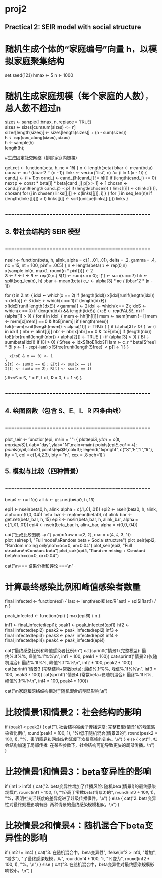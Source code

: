 # proj2
## Practical 2: SEIR model with social structure
# 随机生成个体的“家庭编号”向量 h，以模拟家庭聚集结构
set.seed(123)
hmax <- 5
n <- 1000
# 随机生成家庭规模（每个家庭的人数），总人数不超过n
sizes <- sample(1:hmax, n, replace = TRUE)          
sizes <- sizes[cumsum(sizes) <= n]                  
sizes[length(sizes)] <- sizes[length(sizes)] + (n - sum(sizes))  
h <- rep(seq_along(sizes), sizes)                   
h <- sample(h)                                      
length(h);

#生成固定社交网络（排除家庭内链接）

get.net <- function(beta, h, nc = 15) {
  n <- length(beta)
  bbar <- mean(beta)
  const <- nc / (bbar^2 * (n - 1))
  links <- vector("list", n)
  for (i in 1:(n - 1)) {
    cand_j <- (i + 1):n
    cand_j <- cand_j[h[cand_j] != h[i]]
    if (length(cand_j) == 0) next
    p <- const * beta[i] * beta[cand_j]
    p[p > 1] <- 1
    chosen <- cand_j[runif(length(cand_j)) < p]
    if (length(chosen)) {
      links[[i]] <- c(links[[i]], chosen)
      for (j in chosen) links[[j]] <- c(links[[j]], i)
    }
  }
  for (i in seq_len(n)) if (length(links[[i]]) > 1) links[[i]] <- sort(unique(links[[i]]))
  links
}

## -------------------------------------------------
## 3. 带社会结构的 SEIR 模型
## -------------------------------------------------
nseir <- function(beta, h, alink,
                  alpha = c(.1, .01, .01),
                  delta = .2, gamma = .4, nc = 15,
                  nt = 100, pinf = .005) {
  n <- length(beta)
  x <- rep(0,n)
  x[sample.int(n, max(1, round(n * pinf)))] <- 2  
  S <- E <- I <- R <- rep(0,nt)
  S[1] <- sum(x == 0); I[1] <- sum(x == 2)
  hh <- split(seq_len(n), h)
  bbar <- mean(beta)
  c_r <- alpha[3] * nc / (bbar^2 * (n - 1))
  
  for (t in 2:nt) {
    idxI <- which(x == 2)
    if (length(idxI)) x[idxI[runif(length(idxI)) < delta]] <- 3
    idxE <- which(x == 1)
    if (length(idxE)) x[idxE[runif(length(idxE)) < gamma]] <- 2
    idxI <- which(x == 2); idxS <- which(x == 0)
    if (length(idxI) && length(idxS)) {
      toE <- rep(FALSE, n)
      if (alpha[1] > 0) {
        for (i in idxI) {
          mem <- hh[[h[i]]]
          mem <- mem[mem != i]
          mem <- mem[x[mem] == 0 & !toE[mem]]
          if (length(mem))
            toE[mem[runif(length(mem)) < alpha[1]]] <- TRUE
        }
      }
      if (alpha[2] > 0) {
        for (i in idxI) {
          nbr <- alink[[i]]
          nbr <- nbr[x[nbr] == 0 & !toE[nbr]]
          if (length(nbr))
            toE[nbr[runif(length(nbr)) < alpha[2]]] <- TRUE
        }
      }
      if (alpha[3] > 0) {
        BI <- sum(beta[idxI])
        if (BI > 0) {
          Sfree <- idxS[!toE[idxS]]
          lam <- c_r * beta[Sfree] * BI
          p <- 1 - exp(-lam)
          x[Sfree[runif(length(Sfree)) < p]] <- 1
        }
      }
      
      
      x[toE & x == 0] <- 1
    }
    S[t] <- sum(x == 0); E[t] <- sum(x == 1)
    I[t] <- sum(x == 2); R[t] <- sum(x == 3)
  }
  list(S = S, E = E, I = I, R = R, t = 1:nt)
}

## -------------------------------------------------
## 4. 绘图函数（包含 S、E、I、R 四条曲线）
## -------------------------------------------------
plot_seir <- function(epi, main = "") {
  plot(epi$S,ylim=c(0,max(epi$S)),xlab="day",ylab="N",main=main)
  points(epi$E,col=4);points(epi$I,col=2);points(epi$R,col=3);
  legend("topright", c("S","E","I","R"),
         lty = 1, col = c(1,4,2,3), bty = "n", cex = .8,pch=1)
}




## 5. 模拟与比较（四种情景）
## -------------------------------------------------
beta0 <- runif(n)
alink <- get.net(beta0, h, 15)

epi1 <- nseir(beta0, h, alink, alpha = c(.1,.01,.01))
epi2 <- nseir(beta0, h, alink, alpha = c(0,0,.04))
beta_bar <- rep(mean(beta0), n)
alink_bar <- get.net(beta_bar, h, 15)
epi3 <- nseir(beta_bar, h, alink_bar, alpha = c(.1,.01,.01))
epi4 <- nseir(beta_bar, h, alink_bar, alpha = c(0,0,.04))

cat("生成比较图表...\n")
par(mfrow = c(2, 2), mar = c(4, 4, 3, 1))
plot_seir(epi1, "Full model\nRandom beta + Social structure")
plot_seir(epi2, "Random mixing only\nαh=αc=0, αr=0.04")
plot_seir(epi3, "Full structure\nConstant beta")
plot_seir(epi4, "Random mixing + Constant beta\nαh=αc=0, αr=0.04")

cat("\n=== 结果分析和评论 ===\n")

# 计算最终感染比例和峰值感染者数量
final_infected <- function(epi) {
  last <- length(epi$R)
  (epi$R[last] + epi$I[last]) / n
}

peak_infected <- function(epi) {
  max(epi$I) / n
}

inf1 <- final_infected(epi1); peak1 <- peak_infected(epi1)
inf2 <- final_infected(epi2); peak2 <- peak_infected(epi2)
inf3 <- final_infected(epi3); peak3 <- peak_infected(epi3)
inf4 <- final_infected(epi4); peak4 <- peak_infected(epi4)

cat("最终感染比例和峰值感染者比例:\n")
cat(sprintf("情景1 (完整模型): 最终%.1f%%, 峰值%.1f%%\n", inf1 * 100, peak1 * 100))
cat(sprintf("情景2 (仅随机混合): 最终%.1f%%, 峰值%.1f%%\n", inf2 * 100, peak2 * 100))
cat(sprintf("情景3 (完整结构+常数beta): 最终%.1f%%, 峰值%.1f%%\n", inf3 * 100, peak3 * 100))
cat(sprintf("情景4 (常数beta+仅随机混合): 最终%.1f%%, 峰值%.1f%%\n", inf4 * 100, peak4 * 100))

cat("\n家庭和网络结构相对于随机混合的明显影响:\n")
# 比较情景1和情景2：社会结构的影响
if (peak1 < peak2) {
  cat("1. 社会结构减缓了传播速度: 完整模型(情景1)的峰值感染者比例(", round(peak1 * 100, 1), 
      "%)低于随机混合(情景2)的", round(peak2 * 100, 1), "%，表明家庭和网络结构延缓了疫情高峰的到来。\n")
} else {
  cat("1. 社会结构加速了局部传播: 在某些参数下，社会结构可能导致更快的局部传播。\n")
}

# 比较情景1和情景3：beta变异性的影响
if (inf1 > inf3) {
  cat("2. beta变异性增加了传播风险: 随机beta(情景1)的最终感染规模(", round(inf1 * 100, 1),
      "%)高于常数beta(情景3)的", round(inf3 * 100, 1), "%，表明社交活跃度的差异促进了超级传播事件。\n")
} else {
  cat("2. beta变异性对最终规模影响有限: 两种情景的最终感染规模相似。\n")
}

# 比较情景2和情景4：随机混合下beta变异性的影响
if (inf2 != inf4) {
  cat("3. 在随机混合中，beta变异性", ifelse(inf2 > inf4, "增加", "减少"), 
      "了最终感染规模，从", round(inf4 * 100, 1), "%变为", round(inf2 * 100, 1), "%。\n")
} else {
  cat("3. 在随机混合中，beta变异性对最终感染规模影响较小。\n")
}
